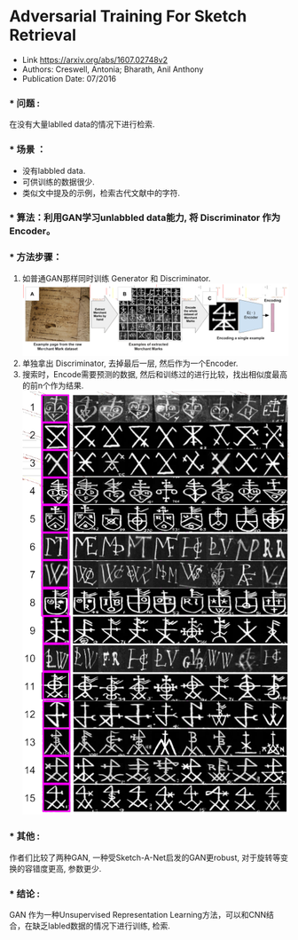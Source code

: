 # Adversarial Training For Sketch Retrieval
* Link https://arxiv.org/abs/1607.02748v2
* Authors:	Creswell, Antonia; Bharath, Anil Anthony
* Publication Date:	07/2016

### * 问题 : 
  在没有大量lablled data的情况下进行检索.
### * 场景 ：
  * 没有labbled data.
  * 可供训练的数据很少.
  * 类似文中提及的示例，检索古代文献中的字符.

### * 算法：利用GAN学习unlabbled data能力, 将 Discriminator 作为 Encoder。

### * 方法步骤：
1. 如普通GAN那样同时训练 Generator 和 Discriminator.
![Train GAN](/imgs/adversarial_trainging_for_sketch_retrieval/2.png)
2. 单独拿出 Discriminator, 去掉最后一层, 然后作为一个Encoder.
3. 搜索时，Encode需要预测的数据, 然后和训练过的进行比较，找出相似度最高的前n个作为结果.
![Search](/imgs/adversarial_trainging_for_sketch_retrieval/3.png)


### * 其他 :
  作者们比较了两种GAN, 一种受Sketch-A-Net启发的GAN更robust, 对于旋转等变换的容错度更高, 参数更少.

### * 结论 :
  GAN 作为一种Unsupervised Representation Learning方法，可以和CNN结合，在缺乏labled数据的情况下进行训练, 检索.
